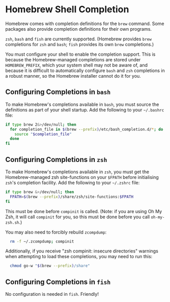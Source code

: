 # Homebrew Shell Completion

Homebrew comes with completion definitions for the `brew` command. Some packages also provide completion definitions for their own programs.

`zsh`, `bash` and `fish` are currently supported. (Homebrew provides `brew` completions for `zsh` and `bash`; `fish` provides its own `brew` completions.)

You must configure your shell to enable the completion support. This is because the Homebrew-managed completions are stored under `HOMEBREW_PREFIX`, which your system shell may not be aware of, and because it is difficult to automatically configure `bash` and `zsh` completions in a robust manner, so the Homebrew installer cannot do it for you.

## Configuring Completions in `bash`
To make Homebrew's completions available in `bash`, you must source the definitions as part of your shell startup. Add the following to your `~/.bashrc` file:

```sh
if type brew 2&>/dev/null; then
  for completion_file in $(brew --prefix)/etc/bash_completion.d/*; do
    source "$completion_file"
  done
fi
```

## Configuring Completions in `zsh`
To make Homebrew's completions available in `zsh`, you must get the Homebrew-managed zsh site-functions on your `$FPATH` before initialising `zsh`'s completion facility. Add the following to your `~/.zshrc` file:

```sh
if type brew &>/dev/null; then
  FPATH=$(brew --prefix)/share/zsh/site-functions:$FPATH
fi
```

This must be done before `compinit` is called. (Note: if you are using Oh My Zsh, it will call `compinit` for you, so this must be done before you call `oh-my-zsh.sh`.)

You may also need to forcibly rebuild `zcompdump`:

```sh
  rm -f ~/.zcompdump; compinit
```

Additionally, if you receive "zsh compinit: insecure directories" warnings when attempting to load these completions, you may need to run this:

```sh
  chmod go-w "$(brew --prefix)/share"
```

## Configuring Completions in `fish`
No configuration is needed in `fish`. Friendly!
